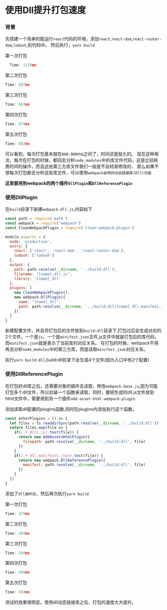 # 使用Dll提升打包速度

### 背景

先搭建一个简单的能运行`react`代码的环境，添加`react`,`react-dom`,`react-router-dom`,`lodash`,到代码中。
然后执行，`yarn build`

第一次打包
```javascript
  Time: 1178ms
```

第二次打包
```javascript
Time: 897ms
```
第三次打包
```javascript
Time: 863ms
```
第四次打包
```javascript
Time: 874ms
```
第五次打包
```javascript
Time: 882ms
```

可以看到，每次打包基本就在`860-900`ms之间了，时间还是挺久的。
现在这种用法，每次在打包的时候，都回去分析`node_modules`中的库文件代码，这是比较耗费时间的操作，而且这些第三方库文件我们一般是不会轻易修改的，
那么如果不想每次打包都去分析这些库文件，可以使用`webpack自带的动态链接库(Dll)功能`

**这里要用到webpack的两个插件`DllPlugin`和`DllReferencePlugin`**

### 使用DllPlugin

在`build`目录下新建`webpack.dll.js`,内容如下

```javascript
const path = require('path')
const webpack = require('webpack')
const CleanWebpackPlugin = require('clean-webpack-plugin')

module.exports = {
  mode: 'production',
  entry: {
    react: ['react', 'react-dom', 'react-router-dom'],
    lodash: ['lodash']
  },
  output: {
    path: path.resolve(__dirname, '../build:dll'),
    filename: "[name].dll.js",
    library: '[name]_dll'
  },
  plugins: [
    new CleanWebpackPlugin(),
    new webpack.DllPlugin({
      name: "[name]_dll",
      path: path.resolve(__dirname, '../build:dll/[name]_dll.manifest.json')
    })
  ]
}
```
新建配置文件，并且将打包后的文件放到`build:dll`目录下,打包过后会生成对应的2个文件，一个是`js`，一个是`minifest.json`文件,js文件中就是打包后的库代码，而`minifest.json`就是表示了当前库的对应关系。
在打包的时候，webpack不用再去分析`node_modules`中的第三方库，而是读取`minifest.json`对应关系。

执行`yarn build:dll`,build:dll目录下会生成4个文件(因为入口中有2个配置)

### 使用DllReferencePlugin

在打包好dll库之后，还需要对象的插件去读取，修改`webpack.base.js`,因为可能打包多个dll文件，所以封装一个函数来读取，同时，要把生成的dll.js文件放到html文件中，需要用到另一个插件`add-asset-html-webpack-plugin`

添加读取dll配置的plugins函数,同时在plugins内添加执行这个函数。

```javascript
const otherPlugins = () => {
  let files = fs.readdirSync(path.resolve(__dirname, '../build:dll'))
  return files.map(file => {
    if(/.+_dll\.js/.test(file)) {
      return new AddAssetsHtmlPlugin({
        filepath: path.resolve(__dirname, '../build:dll', file)
      })
    }
    if(/.+_dll.manifest\.json/.test(file)) {
      return new webpack.DllReferencePlugin({
        manifest: path.resolve(__dirname, '../build:dll', file)
      })
    }
  })
}
```

添加了`dll插件后`，然后再次执行`yarn build`

第一次打包
```javascript
Time: 479ms
```
第二次打包
```javascript
Time: 483ms
```
第三次打包
```javascript
Time: 508ms
```
第四次打包
```javascript
Time: 499ms
```
第五次打包
```javascript
Time: 493ms
```
测试的效果很明显，使用dll动态链接库之后，打包的速度大大提升。

